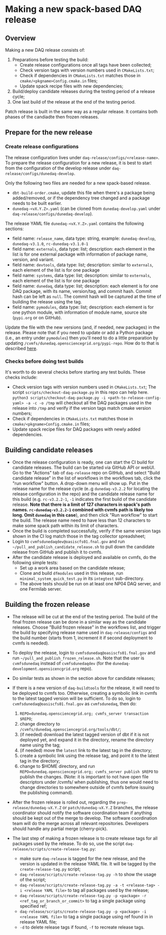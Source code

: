 # Making a new spack-based DAQ release

## Overview

Making a new DAQ release consists of:

1. Preparations before testing the build:
   * Create release configurations once all tags have been collected;
   * Check version tags with version numbers used in `CMakeLists.txt`;
   * Check if dependencies in `CMakeLists.txt` matches those in `cmake/<pkgname>Config.cmake.in` files;
   * Update spack recipe files with new dependencies;
2. Build/deploy candidate releases during the testing period of a release cycle;
3. One last build of the release at the end of the testing period.

Patch release is built in the same way as a regular release. It contains both phases of the candiadte then frozen releases.

## Prepare for the new release

### Create release configurations

The release configuration lives under `daq-release/configs/<release-name>`. To prepare the release configuration for a new release, it is best to start from the configuration of the develop release under `daq-release/configs/dunedaq-develop`.

Only the following two files are needed for a new spack-based release.

* `dbt-build-order.cmake`, update this file when there's a package being added/removed, or if the dependency tree changed and a package needs to be built earlier.
* `dunedaq-<vX.Y.Z>.yaml` (can be cloned from `dunedaq-develop.yaml` under `daq-release/configs/dunedaq-develop`).

The release YAML file `dunedaq-<vX.Y.Z>.yaml` contains the following sections:

* field name: `release_name`, data type: string, example: `dunedaq-develop`, `dunedaq-v3.1.0`, `rc-dunedaq-v3.1.0-1`
* field name: `externals`, data type: list; description: each element in the list is for one external package with information of package name, version, and variant.
* field name: `devtools`, data type: list; description: similar to `externals`, each element of the list is for one package
* field name: `systems`, data type: list; description: similar to `externals`, each element of the list is for one package
* field name: `dunedaq`, data type: list; description: each element is for one DAQ package, with its name, version/tag, and commit hash. Commit hash can be left as `null`. The commit hash will be captured at the time of building the release using the tag. 
* field name: `pymodules`, data type: list; description: each element is for one python module, with information of module name, source site (`pypi.org` or on GitHub).

Update the file with the new versions (and, if needed, new packages) in the release. Please note that if you need to update or add a Python package (i.e., an entry under `pymodules`) then you'll need to do a little preparation by updating `/cvmfs/dunedaq.opensciencegrid.org/pypi-repo`. How do to that is described [here](add_modules_to_pypi_repo.md). 

### Checks before doing test builds

It's worth to do several checks before starting any test builds. These checks include:

* Check version tags with version numbers used in `CMakeLists.txt`; The script `scripts/checkout-daq-package.py` in this repo can help here. `python3 scripts/checkout-daq-package.py -i <path-to-release-config-yaml> -a -c -o /tmp` will checkout all the DAQ packages used in the release into `/tmp` and verify if the version tags match cmake version numbers;
* Check if dependencies in `CMakeLists.txt` matches those in `cmake/<pkgname>Config.cmake.in` files;
* Update spack recipe files for DAQ packages with newly added dependencies.

## Building candidate releases

* Once the release configuration is ready, one can start the CI build for candidate releases. The build can be started via GitHub API or webUI. Go to the "Actions" tab of `daq-release` repo on GitHub, and select "Build candidate release" in the list of workflows in the workflows tab, click the "run workflow" button. A drop-down menu will show up. Put in the release name for the release cycle (e..g `dunedaq-v3.2.2` for locating the release configuration in the repo) and the candidate release name for this build (e.g. `rc-v3.2.2-1`, `-1` indicates the first build of the candidate release. **Note that there is a limit of 127 characters in spack's path names. `rc-dunedaq-v3.2.2-1` combined with cvmfs path is likely too long. Omit `dunedaq` in this case**), and then click "Run workflow" to start the build. The release name need to have less than 12 characters to make some spack path within its limit of characters.
* Once the build is completed successfully, verify if the same version tags shown in the CI log match those in the tag collector spreadsheet;
* Login to `cvmfsdunedaqdev@oasiscfs01.fnal.gov` and run `~/pull_and_publish_candidate_release.sh` to pull down the candidate release from GitHub and publish it to cvmfs.
* After the candidate release is deployed and available on cvmfs, do the following simple tests:
  * Set up a work area based on the candidate release;
  * Clone and build `dfmodules` used in this release, run `minimal_system_quick_test.py` in its `integtest` sub-directory.
  * The above tests should be run on at least one NP04 DAQ server, and one Fermilab server.

## Building the frozen release

* The release will be cut at the end of the testing period. The build of the final frozen release can be done in a similar way as the candidate releases. Choose "Build frozen release" in the workflows list, and trigger the build by specifying release name used in `daq-release/configs` and the build number (starts from 1, increment it if second deployment to cvmfs is needed).
* To deploy the release, login to `cvmfsdunedaq@oasiscfs01.fnal.gov` and run `~/pull_and_publish_frozen_release.sh`.  Note that the user is `cvmfsdunedaq` instead of `cvmfsdunedaqdev` (for the `dunedaq-development.opensicencgrid.org` repo).
* Do similar tests as shown in the section above for candidate releases;
* If there is a new version of `daq-buildtools` for the release, it will need to be deployed to cvmfs too. Otherwise, creating a symbolic link in cvmfs to the latest tagged version will be sufficient. 
To do so, login to `cvmfsdunedaq@oasiscfs01.fnal.gov` as `cvmfsdunedaq`, then do:
  1. `REPO=dunedaq.opensciencegrid.org; cvmfs_server transaction $REPO`;
  2. change directory to `/cvmfs/dunedaq.opensciencegrid.org/tools/dbt/`;
  3. (if needed) download the latest tagged version of dbt if it is not deployed yet, and expand it in the directory, rename the directory name using the tag;
  4. (if needed) move the `latest` link to the latest tag in the directory;
  5. create a symbolic link using the release tag, and point it to the latest tag in the directory;
  6. change to $HOME directory, and run `REPO=dunedaq.opensciencegrid.org; cvmfs_server publish $REPO` to publish the changes. (Note: it is important to not have open file descriptors under /cvmfs/ when publishing, thus one would need to change directories to somewhere outside of cvmfs before issuing the publishing command).

* After the frozen release is rolled out, regarding the `prep-release/dunedaq-vX.Y.Z` or `patch/dunedaq-vX.Y.Z` branches, the release coordinator should notify the software coordination team if anything should be kept out of the merge to develop. The software coordination team will do the merge across all relevant repositories. Developers should handle any partial merge (cherry-pick).

* The last step of making a frozen release is to create release tags for all packages used by the release. To do so, use the script `daq-release/scripts/create-release-tag.py`:
  * make sure `daq-release` is tagged for the new release, and the version is updated in the release YAML file. It will be tagged by the `create-release-tag.py` script;
  * `daq-release/scripts/create-release-tag.py -h` to show the usage of the script;
  * `daq-release/scripts/create-release-tag.py -a -t <release-tag> -i <release YAML file>` to tag all packages used by the release;
  * `daq-release/scripts/create-release-tag.py -p <package> -r <ref_tag_or_branch_or_commit>` to tag a single package using specified ref;
  * `daq-release/scripts/create-release-tag.py -p <package> -i <release YAML file>` to tag a single package using ref found in in release YAML file;
  * `-d` to delete release tags if found, `-f` to recreate release tags.
